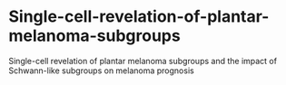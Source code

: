 # Single-cell-revelation-of-plantar-melanoma-subgroups
Single-cell revelation of plantar melanoma subgroups and the impact of Schwann-like subgroups on melanoma prognosis
